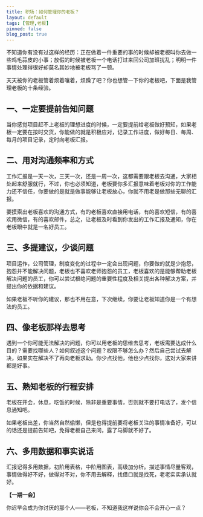 ```yaml
---
title: 职场：如何管理你的老板？
layout: default
tags: [管理,老板]
pinned: false
blog_post: true
---
```


不知道你有没有过这样的经历：正在做着一件重要的事的时候却被老板叫你去做一些鸡毛蒜皮的小事；放假的时候被老板一个电话打过来回公司加班扰乱；明明一件事情处理得很好却莫名其妙地被老板骂了一顿。

天天被你的老板管着烦着嚷着，烦躁了吧？你也想管一下你的老板吧，下面是我管理老板的十条经验。

## 一、一定要提前告知问题

当你感觉项目赶不上老板的理想进度的时候，一定要提前给老板做好预知，如果老板一定要在按时交货，你能做的就是积极应对，记录工作进度，做好每日、每周、每月的项目记录，定时向老板汇报。

## 二、用对沟通频率和方式

工作汇报是一天一次，三天一次，还是一周一次，这都需要跟老板去沟通，大家相处起来舒服就行，不过，你也必须知道，老板要你多汇报意味着老板对你的工作能力还不信任，你要做的是就是做事能够让老板放心，你就不用老是做那些无聊的汇报。

要摸索出老板喜欢的沟通方式，有的老板喜欢直接用电话，有的喜欢短信，有的喜欢用微信，有的喜欢邮件，总之，让老板及时看到你发出的工作汇报及通知，你在老板眼中就是一名好员工。

## 三、多提建议，少谈问题

项目运作，公司管理，制度变化的过程中一定会出现问题，你要做的就是少抱怨，抱怨并不能解决问题，老板也不喜欢老师抱怨的员工，老板喜欢的是能够帮助老板解决问题的员工，你可以尝试根绝问题的重要性程度及相关提出各种解决方案，并提出你的依据和建议。

如果老板不听你的建议，那也不用在意，下次继续，你要让老板知道你是一个有想法的员工。

## 四、像老板那样去思考

遇到一个你可能无法解决的问题，你可以用老板的思维去思考，老板需要达成什么目的？需要找哪些人？如何叙述这个问题？权限不够怎么办？然后自己尝试去解决，如果实在解决不了再向老板求助。你少点找他，他也少点找你，这对大家来讲都是好事。

## 五、熟知老板的行程安排

老板在开会，休息，吃饭的时候，除非是重要事情，否则就不要打电话了，发个信息通知吧。

如果老板出差，你当然自然偷懒，但是也得提前要将老板关注的事情准备好，可以的话还是提前告知吧，免得老板自己来问，露了马脚就不好了。

## 六、多用数据和事实说话

汇报记得多用数据，初阶用表格，中阶用图表，高级加分析。描述事情尽量客观，事情做得好不好，做得对不对，你不用去解释，找借口就是找死，老老实实承认就好。



**【一期一会】**

你迟早会成为你讨厌的那个人——老板，不知道我这样说你会不会开心一点？

